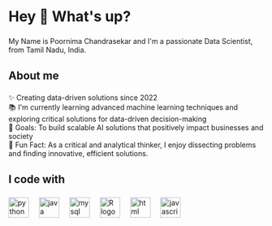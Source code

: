 <h1 align="left">Hey 👋 What's up?</h1>

###

<p align="left">My Name is Poornima Chandrasekar and I'm a passionate Data Scientist, from Tamil Nadu, India.</p>

###

<h2 align="left">About me</h2>

###

<p align="left">
  ✨ Creating data-driven solutions since 2022<br>
  📚 I'm currently learning advanced machine learning techniques and exploring critical solutions for data-driven decision-making<br>
  🎯 Goals: To build scalable AI solutions that positively impact businesses and society<br>
  🎲 Fun Fact: As a critical and analytical thinker, I enjoy dissecting problems and finding innovative, efficient solutions.
</p>

###

<h2 align="left">I code with</h2>

###

<div align="left">
  <img src="https://cdn.jsdelivr.net/gh/devicons/devicon/icons/python/python-original.svg" height="40" alt="python logo"  />
  <img width="12" />
  <img src="https://cdn.jsdelivr.net/gh/devicons/devicon/icons/java/java-original.svg" height="40" alt="java logo"  />
  <img width="12" />
  <img src="https://cdn.jsdelivr.net/gh/devicons/devicon/icons/mysql/mysql-original.svg" height="40" alt="mysql logo"  />
  <img width="12" />
  <img src="https://cdn.jsdelivr.net/gh/devicons/devicon/icons/r/r-original.svg" height="40" alt="R logo"  />
  <img width="12" />
  <img src="https://cdn.jsdelivr.net/gh/devicons/devicon/icons/html5/html5-original.svg" height="40" alt="html logo"  />
  <img width="12" />
  <img src="https://cdn.jsdelivr.net/gh/devicons/devicon/icons/javascript/javascript-original.svg" height="40" alt="javascript logo"  />
</div>

